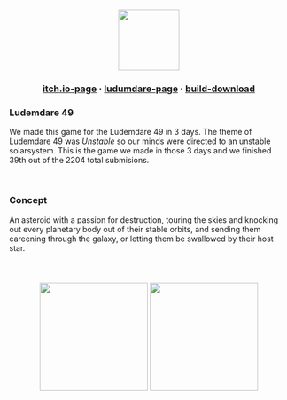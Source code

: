 <h1 align="center">
    <div align="center">
        <img Height=110 src="https://img.itch.zone/aW1nLzcxMzE2OTEuanBn/original/5QXOaW.jpg"> 
    </div>
</h1>

<h3 align="center">
    <div align="center">
      <a href="https://roboolet.itch.io/rogue-planets">itch.io-page</a>
      ·
      <a href="https://ldjam.com/events/ludum-dare/49/rogue-planets">ludumdare-page</a>
      ·
      <a href="https://github.com/Roboolet/ld49/releases/tag/v1.0.0">build-download</a>
    </div>
</h3>

### Ludemdare 49
We made this game for the Ludemdare 49 in 3 days. The theme of Ludemdare 49 was *Unstable* so our minds were directed to an unstable solarsystem. This is the game we made in those 3 days and we finished 39th out of the 2204 total submisions.

<br>

### Concept
An asteroid with a passion for destruction, touring the skies and knocking out every planetary body out of their stable orbits, and sending them careening through the galaxy, or letting them be swallowed by their host star.

<br>

<h3 align="center">
    <div align="center">
        <img Height=195 src="https://img.itch.zone/aW1nLzcxMzIyNjguZ2lm/original/T9r5kC.gif"> 
        <img Height=195 src="https://img.itch.zone/aW1hZ2UvMTIyMjk5MC83MTMxOTY1LmpwZw==/347x500/hynbXD.jpg">
    </div>
</h3>
